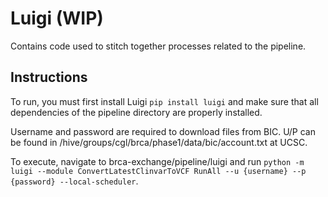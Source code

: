 # Luigi (WIP)

Contains code used to stitch together processes related to the pipeline.

## Instructions

To run, you must first install Luigi `pip install luigi` and make sure that all dependencies of the pipeline directory are properly installed.

Username and password are required to download files from BIC. U/P can be found in /hive/groups/cgl/brca/phase1/data/bic/account.txt at UCSC.

To execute, navigate to brca-exchange/pipeline/luigi and run `python -m luigi --module ConvertLatestClinvarToVCF RunAll --u {username} --p {password} --local-scheduler`.